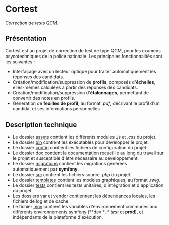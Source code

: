 # Cortest

*Correction de tests QCM.*

## Présentation

Cortest est un projet de correction de test de type QCM, pour les examens psycotechniques de la police nationale. Les
principales fonctionnalités sont les suivantes :

* Interfaçage avec un lecteur optique pour traiter automatiquement les réponses des candidats.
* Création/modification/suppression de **profils**, composés d'**échelles**, elles-mêmes calculées à partir des réponses
  des candidats.
* Création/modification/suppression d'**étalonnages**, permettant de convertir des notes en profils.
* Génération de **feuilles de profil**, au format *.pdf*, décrivant le profil d'un candidat et ses informations
  personnelles

## Description technique

* Le dossier [assets](assets) contient les différents modules *.js* et *.css* du projet.
* Le dossier [bin](bin) contient les exécutables pour développer le projet.
* Le dossier [config](config) contient les fichiers de configuration du projet
* Le dossier [doc](doc) contient la documentation recueillie au long du travail sur le projet et susceptible d'être
  nécessaire au développement.
* Le dossier [migrations](migrations) contient les migrations générées automatiquement par **symfony**.
* Le dossier [src](src) contient les fichiers source *.php* du projet.
* Le dossier [templates](templates) contient les modèles graphiques, au format *.twig*.
* Le dossier [tests](tests) contient les tests unitaires, d'intégration et d'application du projet.
* Les dossiers [var](var) et [vendor](vendor) contiennent les dépendances locales, les fichiers de log et de cache
* Le fichier [.env](.env) contient les variables d'environnement communes aux différents environnements symfony (**dev
  **, *
  *test** et **prod**), et indépendants de la plateforme d'exécution.